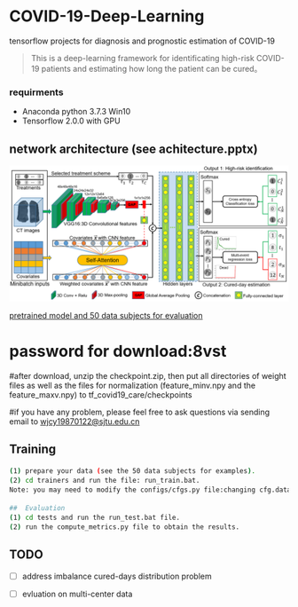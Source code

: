 # COVID-19-Deep-Learning
tensorflow projects for diagnosis and prognostic estimation of COVID-19

> This is a deep-learning framework for identificating high-risk COVID-19 patients and estimating how long the patient can be cured。

### requirments
- Anaconda python 3.7.3 Win10
- Tensorflow 2.0.0 with GPU

## network architecture (see achitecture.pptx)
![netwok architecture](tf_covid19_care/images/architecture.PNG)

[pretrained model and 50 data subjects for evaluation](https://pan.baidu.com/s/1ybZmR6LbXXFDVDoLKkSdlA)
# password for download:8vst
#after download, unzip the checkpoint.zip, then put all directories of weight files as well as the files for normalization (feature_minv.npy and the feature_maxv.npy) to tf_covid19_care/checkpoints

#if you have any problem, please feel free to ask questions via sending email to wjcy19870122@sjtu.edu.cn
## Training

``` bash
(1) prepare your data (see the 50 data subjects for examples).
(2) cd trainers and run the file: run_train.bat.
Note: you may need to modify the configs/cfgs.py file:changing cfg.data_set to the directory of your dataset.

##  Evaluation
(1) cd tests and run the run_test.bat file.
(2) run the compute_metrics.py file to obtain the results.
```

## TODO

- [ ]  address imbalance cured-days distribution problem
- [ ]  evluation on multi-center data



